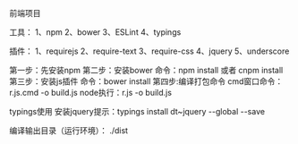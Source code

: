 前端项目

工具：
  1、npm
  2、bower
  3、ESLint
  4、typings

插件：
  1、requirejs
  2、require-text
  3、require-css
  4、jquery
  5、underscore

第一步：先安装npm
第二步：安装bower
  命令：npm install 或者 cnpm install
第三步：安装js插件
  命令：bower install
第四步:编译打包命令
  cmd窗口命令：r.js.cmd -o build.js
  node执行：r.js -o build.js

typings使用
  安装jquery提示：typings install dt~jquery --global --save

编译输出目录（运行环境）：
  ./dist